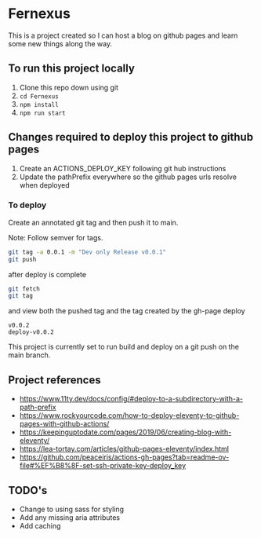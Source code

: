 # Fernexus

This is a project created so I can host a blog on github pages and learn some new things along the way.

## To run this project locally

1. Clone this repo down using git
2. `cd Fernexus`
3. `npm install`
4. `npm run start`

## Changes required to deploy this project to github pages

1. Create an ACTIONS_DEPLOY_KEY following git hub instructions
2. Update the pathPrefix everywhere so the github pages urls resolve when deployed

### To deploy

Create an annotated git tag and then push it to main.

Note: Follow semver for tags.

```sh
git tag -a 0.0.1 -m "Dev only Release v0.0.1"
git push
```

after deploy is complete

```sh
git fetch
git tag
```

and view both the pushed tag and the tag created by the gh-page deploy

    v0.0.2  
    deploy-v0.0.2

This project is currently set to run build and deploy on a git push on the main branch.


## Project references

- https://www.11ty.dev/docs/config/#deploy-to-a-subdirectory-with-a-path-prefix
- https://www.rockyourcode.com/how-to-deploy-eleventy-to-github-pages-with-github-actions/
- https://keepinguptodate.com/pages/2019/06/creating-blog-with-eleventy/
- https://lea-tortay.com/articles/github-pages-eleventy/index.html
- https://github.com/peaceiris/actions-gh-pages?tab=readme-ov-file#%EF%B8%8F-set-ssh-private-key-deploy_key

## TODO's

- Change to using sass for styling
- Add any missing aria attributes
- Add caching